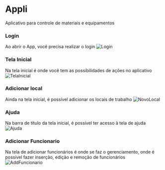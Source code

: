 # Appli

Aplicativo para controle de materiais e equipamentos

### Login
Ao abrir o App, você precisa realizar o login
![Login](https://raw.githubusercontent.com/JoshGodoyyy/Appli/master/images/Login.png?token=GHSAT0AAAAAABZ7UHLI4DK26QZJPP7OWJQAY2LHESA)

### Tela Inicial
Na tela inicial é onde você tem as possibilidades de ações no aplicativo
![TelaInicial](https://raw.githubusercontent.com/JoshGodoyyy/Appli/master/images/HomePage.png?token=GHSAT0AAAAAABZ7UHLILVUIVCFC7SBFTWWYY2LHGIA)

### Adicionar local
Ainda na tela inicial, é possível adicionar os locais de trabalho
![NovoLocal](https://raw.githubusercontent.com/JoshGodoyyy/Appli/master/images/AddLocal.png?token=GHSAT0AAAAAABZ7UHLIEWUKKWZJ2A5INZ66Y2LHHIQ)

### Ajuda
Na barra de título da tela inicial, é possível ter acesso à tela de ajuda
![Ajuda](https://raw.githubusercontent.com/JoshGodoyyy/Appli/master/images/Help.png?token=GHSAT0AAAAAABZ7UHLJ2SMO4UR6GJTI5CKWY2LHIJA)

### Adicionar Funcionario
Na tela de adicionar funcionários é onde se faz o gerenciamento, onde é possível fazer inserção, edição e remoção de funcionários
![AddFuncionario](https://raw.githubusercontent.com/JoshGodoyyy/Appli/master/images/Employees.png?token=GHSAT0AAAAAABZ7UHLJKSIZWE3YUYPEUKT2Y2LHJDA)
